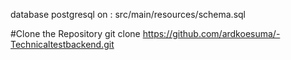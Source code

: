 database postgresql on : src/main/resources/schema.sql

#Clone the Repository
git clone https://github.com/ardkoesuma/-Technicaltestbackend.git
